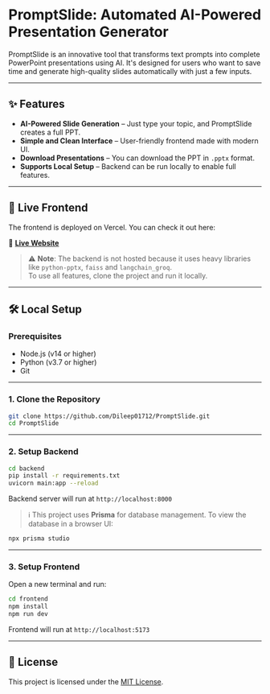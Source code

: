 # PromptSlide: Automated AI-Powered Presentation Generator

PromptSlide is an innovative tool that transforms text prompts into complete PowerPoint presentations using AI. It's designed for users who want to save time and generate high-quality slides automatically with just a few inputs.

---

## ✨ Features

- **AI-Powered Slide Generation** – Just type your topic, and PromptSlide creates a full PPT.
- **Simple and Clean Interface** – User-friendly frontend made with modern UI.
- **Download Presentations** – You can download the PPT in `.pptx` format.
- **Supports Local Setup** – Backend can be run locally to enable full features.

---

## 🚀 Live Frontend

The frontend is deployed on Vercel. You can check it out here:

🔗 **[Live Website](https://promptslide.vercel.app)**

> ⚠️ **Note**: The backend is not hosted because it uses heavy libraries like `python-pptx`, `faiss` and `langchain_groq`.  
> To use all features, clone the project and run it locally.

---

## 🛠️ Local Setup

### Prerequisites

- Node.js (v14 or higher)
- Python (v3.7 or higher)
- Git

---

### 1. Clone the Repository

```bash
git clone https://github.com/Dileep01712/PromptSlide.git
cd PromptSlide
```

---

### 2. Setup Backend

```bash
cd backend
pip install -r requirements.txt
uvicorn main:app --reload
```

Backend server will run at `http://localhost:8000`

> ℹ️ This project uses **Prisma** for database management. To view the database in a browser UI:

```bash
npx prisma studio
``` 

---

### 3. Setup Frontend

Open a new terminal and run:

```bash
cd frontend
npm install
npm run dev
```

Frontend will run at `http://localhost:5173`

---

## 📃 License

This project is licensed under the [MIT License](LICENSE).
